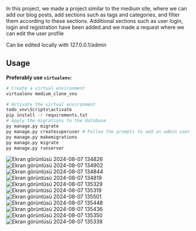 In this project, we made a project similar to the medium site, where we can add our blog posts, add sections such as tags and categories, and filter them according to these sections. Additional sections such as user login, login and registration have been added.and we made a request where we can edit the user profile

Can be edited locally with 127.0.0.1/admin
## Usage

**Preferably use `virtualenv`:**

```bash
# Create a virtual environment
virtualenv medium_clone_vnv

# Activate the virtual environment
todo_vnv\Scripts\activate
pip install -r requirements.txt
# Apply the migrations to the database 
py manage.py migrate 
py manage.py createsuperuser # Follow the prompts to add an admin user
py manage.py makemigrations
py manage.py migrate
py manage.py runserver   		
```
![Ekran görüntüsü 2024-08-07 134826](https://github.com/user-attachments/assets/7954f18e-cabc-436c-99f9-f2155936bf26)
![Ekran görüntüsü 2024-08-07 134902](https://github.com/user-attachments/assets/f7916578-44c0-4fd0-b857-40ac542a1951)
![Ekran görüntüsü 2024-08-07 134844](https://github.com/user-attachments/assets/c4d66d38-0573-4a75-8864-db66e41894f5)
![Ekran görüntüsü 2024-08-07 134819](https://github.com/user-attachments/assets/e8177150-c07a-4e48-a0ce-2f036effb068)
![Ekran görüntüsü 2024-08-07 135329](https://github.com/user-attachments/assets/d7d82627-9feb-43cd-b380-2f7039895cab)
![Ekran görüntüsü 2024-08-07 135319](https://github.com/user-attachments/assets/1abc66cf-a7b3-4e64-896b-4495fa099382)
![Ekran görüntüsü 2024-08-07 135501](https://github.com/user-attachments/assets/cafe112b-2ac8-465b-9d61-6a135f5a0e85)
![Ekran görüntüsü 2024-08-07 135448](https://github.com/user-attachments/assets/1e380717-4839-4383-9711-5dc12f31a91b)
![Ekran görüntüsü 2024-08-07 135436](https://github.com/user-attachments/assets/2923a1de-cf8e-4193-84fa-15dd545b0323)
![Ekran görüntüsü 2024-08-07 135350](https://github.com/user-attachments/assets/6d0aa70e-307e-4095-8a3e-058831ea267a)
![Ekran görüntüsü 2024-08-07 135338](https://github.com/user-attachments/assets/a23b8707-7164-4e2e-aaef-8231316d2a4a)
